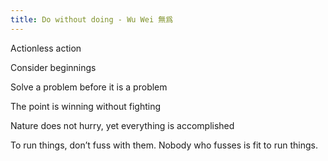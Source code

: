 ```yaml
---
title: Do without doing - Wu Wei 無爲
---
```


Actionless action 

Consider beginnings 

Solve a problem before it is a problem 

The point is winning without fighting

Nature does not hurry, yet everything is accomplished

To run things, don’t fuss with them. Nobody who fusses is fit to run things.

